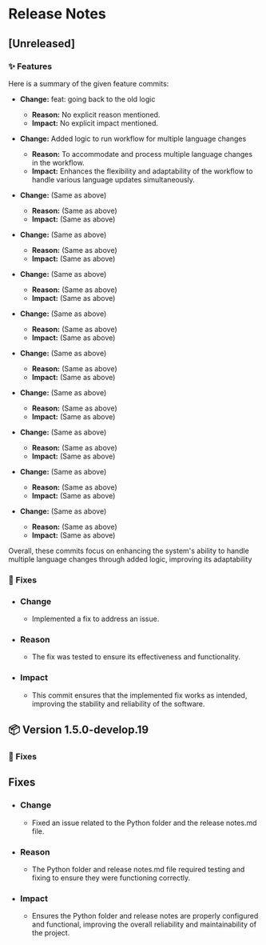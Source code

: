 # Release Notes

## [Unreleased]

### ✨ Features

Here is a summary of the given feature commits: 

- **Change:** feat: going back to the old logic 
    - **Reason:** No explicit reason mentioned.
    - **Impact:** No explicit impact mentioned.

- **Change:** Added logic to run workflow for multiple language changes 
    - **Reason:** To accommodate and process multiple language changes in the workflow. 
    - **Impact:** Enhances the flexibility and adaptability of the workflow to handle various language updates simultaneously. 

- **Change:** (Same as above) 
    - **Reason:** (Same as above) 
    - **Impact:** (Same as above) 

- **Change:** (Same as above) 
    - **Reason:** (Same as above) 
    - **Impact:** (Same as above) 

- **Change:** (Same as above) 
    - **Reason:** (Same as above) 
    - **Impact:** (Same as above) 

- **Change:** (Same as above) 
    - **Reason:** (Same as above) 
    - **Impact:** (Same as above) 

- **Change:** (Same as above) 
    - **Reason:** (Same as above) 
    - **Impact:** (Same as above) 

- **Change:** (Same as above) 
    - **Reason:** (Same as above) 
    - **Impact:** (Same as above) 

- **Change:** (Same as above) 
    - **Reason:** (Same as above) 
    - **Impact:** (Same as above) 

- **Change:** (Same as above) 
    - **Reason:** (Same as above) 
    - **Impact:** (Same as above) 

- **Change:** (Same as above) 
    - **Reason:** (Same as above) 
    - **Impact:** (Same as above) 

Overall, these commits focus on enhancing the system's ability to handle multiple language changes through added logic, improving its adaptability

### 🐛 Fixes

- ### Change
    - Implemented a fix to address an issue.
- ### Reason
    - The fix was tested to ensure its effectiveness and functionality.
- ### Impact
    - This commit ensures that the implemented fix works as intended, improving the stability and reliability of the software.

## 📦 Version 1.5.0-develop.19

### 🐛 Fixes

## Fixes

- ### Change
    - Fixed an issue related to the Python folder and the release notes.md file.
- ### Reason
    - The Python folder and release notes.md file required testing and fixing to ensure they were functioning correctly.
- ### Impact
    - Ensures the Python folder and release notes are properly configured and functional, improving the overall reliability and maintainability of the project.

